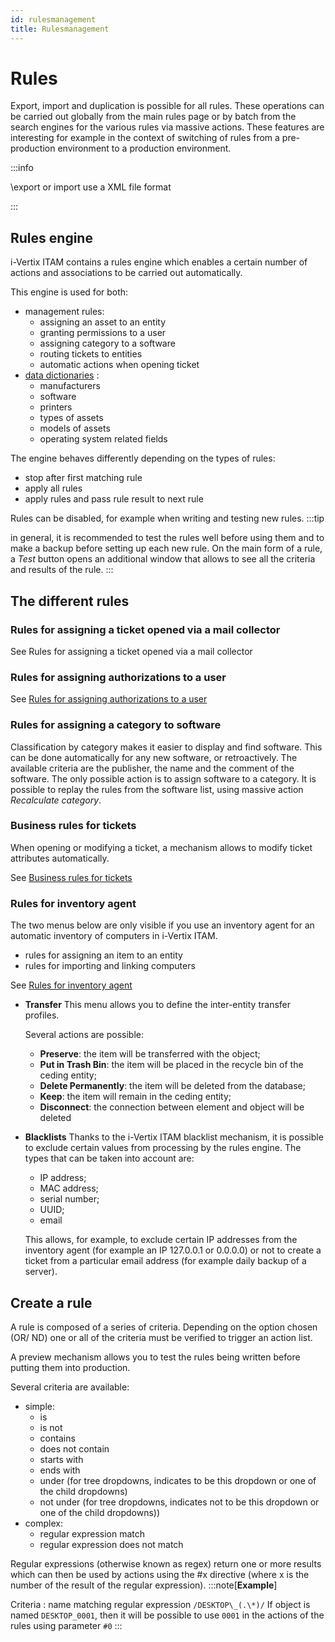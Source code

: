 ```yaml
---
id: rulesmanagement
title: Rulesmanagement
---
```


# Rules

Export, import and duplication is possible for all rules. These
operations can be carried out globally from the main rules page or by
batch from the search engines for the various rules via massive actions.
These features are interesting for example in the context of switching
of rules from a pre-production environment to a production environment.

:::info

\export or import use a XML file format

:::

## Rules engine

i-Vertix ITAM contains a rules engine which enables a certain number of actions
and associations to be carried out automatically.

This engine is used for both:

- management rules:
  - assigning an asset to an entity
  - granting permissions to a user
  - assigning category to a software
  - routing tickets to entities
  - automatic actions when opening ticket
- [data dictionaries](/asset-management/modules/administration/dictionnaries) :
  - manufacturers
  - software
  - printers
  - types of assets
  - models of assets
  - operating system related fields

The engine behaves differently depending on the types of rules:

- stop after first matching rule
- apply all rules
- apply rules and pass rule result to next rule

Rules can be disabled, for example when writing and testing new rules.
:::tip

in general, it is recommended to test the rules well before using them
and to make a backup before setting up each new rule. On the main form
of a rule, a *Test* button opens an additional window that allows to see
all the criteria and results of the rule.
:::

## The different rules

### Rules for assigning a ticket opened via a mail collector

See Rules for assigning a ticket opened via a mail collector

### Rules for assigning authorizations to a user

See
[Rules for assigning authorizations to a user](/asset-management/modules/administration/rules/userauthorizations)

### Rules for assigning a category to software

Classification by category makes it easier to display and find software.
This can be done automatically for any new software, or retroactively.
The available criteria are the publisher, the name and the comment of
the software. The only possible action is to assign software to a
category. It is possible to replay the rules from the software list,
using massive action *Recalculate category*.

### Business rules for tickets

When opening or modifying a ticket, a mechanism allows to modify ticket
attributes automatically.

See
[Business rules for tickets](/asset-management/modules/administration/rules/ticketbusinessrules)

### Rules for inventory agent

The two menus below are only visible if you use an inventory agent for
an automatic inventory of computers in i-Vertix ITAM.

- rules for assigning an item to an entity
- rules for importing and linking computers

See
[Rules for inventory agent](/asset-management/modules/administration/rules/inventorytools)

- **Transfer** This menu allows you to define the inter-entity transfer
  profiles.

  Several actions are possible:

  - **Preserve**: the item will be transferred with the object;
  - **Put in Trash Bin**: the item will be placed in the recycle bin of
    the ceding entity;
  - **Delete Permanently**: the item will be deleted from the database;
  - **Keep**: the item will remain in the ceding entity;
  - **Disconnect**: the connection between element and object will be
    deleted

- **Blacklists** Thanks to the i-Vertix ITAM blacklist mechanism, it is possible
  to exclude certain values ​​from processing by the rules engine. The
  types that can be taken into account are:

  - IP address;
  - MAC address;
  - serial number;
  - UUID;
  - email

  This allows, for example, to exclude certain IP addresses from the
  inventory agent (for example an IP 127.0.0.1 or 0.0.0.0) or not to
  create a ticket from a particular email address (for example daily
  backup of a server).

## Create a rule

A rule is composed of a series of criteria. Depending on the option
chosen (OR/ ND) one or all of the criteria must be verified to trigger
an action list.

A preview mechanism allows you to test the rules being written before
putting them into production.

Several criteria are available:

- simple:
  - is
  - is not
  - contains
  - does not contain
  - starts with
  - ends with
  - under (for tree dropdowns, indicates to be this dropdown or one of
    the child dropdowns)
  - not under (for tree dropdowns, indicates not to be this dropdown or
    one of the child dropdowns))
- complex:
  - regular expression match
  - regular expression does not match

Regular expressions (otherwise known as regex) return one or more
results which can then be used by actions using the \#x directive (where
x is the number of the result of the regular expression).
:::note[**Example**]

Criteria : name matching regular expression `/DESKTOP\_(.\*)/` If object
is named `DESKTOP_0001`, then it will be possible to use `0001` in the
actions of the rules using parameter `#0`
:::
